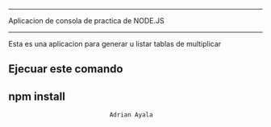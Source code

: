 
***********************************************************************
Aplicacion de consola de practica de NODE.JS
***********************************************************************


Esta es una aplicacion para generar u listar tablas de multiplicar

Ejecuar este comando
--------------------------
npm install
--------------------------




                                Adrian Ayala